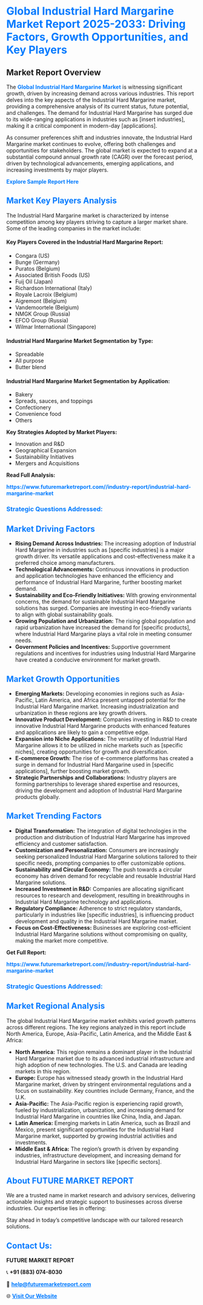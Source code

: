 <h1 style="color: #007BFF;">Global Industrial Hard Margarine Market Report 2025-2033: Driving Factors, Growth Opportunities, and Key Players</h1>

<section id="overview">
<h2>Market Report Overview</h2>
<p>The <a href="https://www.futuremarketreport.com//industry-report/industrial-hard-margarine-market" style="color: #007BFF; text-decoration: none;"><strong>Global Industrial Hard Margarine Market</strong></a> is witnessing significant growth, driven by increasing demand across various industries. This report delves into the key aspects of the Industrial Hard Margarine market, providing a comprehensive analysis of its current status, future potential, and challenges. The demand for Industrial Hard Margarine has surged due to its wide-ranging applications in industries such as [insert industries], making it a critical component in modern-day [applications].</p>
<p>As consumer preferences shift and industries innovate, the Industrial Hard Margarine market continues to evolve, offering both challenges and opportunities for stakeholders. The global market is expected to expand at a substantial compound annual growth rate (CAGR) over the forecast period, driven by technological advancements, emerging applications, and increasing investments by major players.</p>
</section>

<section id="overview">
<p><a href="https://www.futuremarketreport.com//request-sample/reportId=53936" style="color: #007BFF; text-decoration: none;"><strong>Explore Sample Report Here</strong></a></p>
</section>

<section id="key-players">
<h2 style="color: #007BFF;">Market Key Players Analysis</h2>
<p>The Industrial Hard Margarine market is characterized by intense competition among key players striving to capture a larger market share. Some of the leading companies in the market include:</p>
<h4>Key Players Covered in the Industrial Hard Margarine Report:</h4>
<ul><li>Congara (US)</li><li>Bunge (Germany)</li><li>Puratos (Belgium)</li><li>Associated British Foods (US)</li><li>Fuij Oil (Japan)</li><li>Richardson International (Italy)</li><li>Royale Lacroix (Belgium)</li><li>Aigremont (Belgium)</li><li>Vandemoortele (Belgium)</li><li>NMGK Group (Russia)</li><li>EFCO Group (Russia)</li><li>Wilmar International (Singapore)</li></ul>
<h4>Industrial Hard Margarine Market Segmentation by Type:</h4>
<ul><li>Spreadable</li><li>All purpose</li><li>Butter blend</li></ul>

<h4>Industrial Hard Margarine Market Segmentation by Application:</h4>
<ul><li>Bakery</li><li>Spreads, sauces, and toppings</li><li>Confectionery</li><li>Convenience food</li><li>Others</li></ul>
<p><strong>Key Strategies Adopted by Market Players:</strong></p>
<ul>
<li>Innovation and R&D</li>
<li>Geographical Expansion</li>
<li>Sustainability Initiatives</li>
<li>Mergers and Acquisitions</li>
</ul>
</section>

<section>
<p><strong>Read Full Analysis: </strong></p><a href="https://www.futuremarketreport.com//industry-report/industrial-hard-margarine-market" style="color: #007BFF; text-decoration: none;"><strong>https://www.futuremarketreport.com//industry-report/industrial-hard-margarine-market</strong></a>
<h3 style="color: #007BFF;">Strategic Questions Addressed:</h3>
</section>

<section id="driving-factors">
<h2 style="color: #007BFF;">Market Driving Factors</h2>
<ul>
<li><strong>Rising Demand Across Industries:</strong> The increasing adoption of Industrial Hard Margarine in industries such as [specific industries] is a major growth driver. Its versatile applications and cost-effectiveness make it a preferred choice among manufacturers.</li>
<li><strong>Technological Advancements:</strong> Continuous innovations in production and application technologies have enhanced the efficiency and performance of Industrial Hard Margarine, further boosting market demand.</li>
<li><strong>Sustainability and Eco-Friendly Initiatives:</strong> With growing environmental concerns, the demand for sustainable Industrial Hard Margarine solutions has surged. Companies are investing in eco-friendly variants to align with global sustainability goals.</li>
<li><strong>Growing Population and Urbanization:</strong> The rising global population and rapid urbanization have increased the demand for [specific products], where Industrial Hard Margarine plays a vital role in meeting consumer needs.</li>
<li><strong>Government Policies and Incentives:</strong> Supportive government regulations and incentives for industries using Industrial Hard Margarine have created a conducive environment for market growth.</li>
</ul>
</section>

<section id="growth-opportunities">
<h2 style="color: #007BFF;">Market Growth Opportunities</h2>
<ul>
<li><strong>Emerging Markets:</strong> Developing economies in regions such as Asia-Pacific, Latin America, and Africa present untapped potential for the Industrial Hard Margarine market. Increasing industrialization and urbanization in these regions are key growth drivers.</li>
<li><strong>Innovative Product Development:</strong> Companies investing in R&D to create innovative Industrial Hard Margarine products with enhanced features and applications are likely to gain a competitive edge.</li>
<li><strong>Expansion into Niche Applications:</strong> The versatility of Industrial Hard Margarine allows it to be utilized in niche markets such as [specific niches], creating opportunities for growth and diversification.</li>
<li><strong>E-commerce Growth:</strong> The rise of e-commerce platforms has created a surge in demand for Industrial Hard Margarine used in [specific applications], further boosting market growth.</li>
<li><strong>Strategic Partnerships and Collaborations:</strong> Industry players are forming partnerships to leverage shared expertise and resources, driving the development and adoption of Industrial Hard Margarine products globally.</li>
</ul>
</section>

<section id="trending-factors">
<h2 style="color: #007BFF;">Market Trending Factors</h2>
<ul>
<li><strong>Digital Transformation:</strong> The integration of digital technologies in the production and distribution of Industrial Hard Margarine has improved efficiency and customer satisfaction.</li>
<li><strong>Customization and Personalization:</strong> Consumers are increasingly seeking personalized Industrial Hard Margarine solutions tailored to their specific needs, prompting companies to offer customizable options.</li>
<li><strong>Sustainability and Circular Economy:</strong> The push towards a circular economy has driven demand for recyclable and reusable Industrial Hard Margarine solutions.</li>
<li><strong>Increased Investment in R&D:</strong> Companies are allocating significant resources to research and development, resulting in breakthroughs in Industrial Hard Margarine technology and applications.</li>
<li><strong>Regulatory Compliance:</strong> Adherence to strict regulatory standards, particularly in industries like [specific industries], is influencing product development and quality in the Industrial Hard Margarine market.</li>
<li><strong>Focus on Cost-Effectiveness:</strong> Businesses are exploring cost-efficient Industrial Hard Margarine solutions without compromising on quality, making the market more competitive.</li>
</ul>
</section>

<section>
<p><strong>Get Full Report: </strong></p><a href="https://www.futuremarketreport.com//industry-report/industrial-hard-margarine-market" style="color: #007BFF; text-decoration: none;"><strong>https://www.futuremarketreport.com//industry-report/industrial-hard-margarine-market</strong></a>
<h3 style="color: #007BFF;">Strategic Questions Addressed:</h3>
</section>


<section id="regional-analysis">
<h2 style="color: #007BFF;">Market Regional Analysis</h2>
<p>The global Industrial Hard Margarine market exhibits varied growth patterns across different regions. The key regions analyzed in this report include North America, Europe, Asia-Pacific, Latin America, and the Middle East & Africa:</p>
<ul>
<li><strong>North America:</strong> This region remains a dominant player in the Industrial Hard Margarine market due to its advanced industrial infrastructure and high adoption of new technologies. The U.S. and Canada are leading markets in this region.</li>
<li><strong>Europe:</strong> Europe has witnessed steady growth in the Industrial Hard Margarine market, driven by stringent environmental regulations and a focus on sustainability. Key countries include Germany, France, and the U.K.</li>
<li><strong>Asia-Pacific:</strong> The Asia-Pacific region is experiencing rapid growth, fueled by industrialization, urbanization, and increasing demand for Industrial Hard Margarine in countries like China, India, and Japan.</li>
<li><strong>Latin America:</strong> Emerging markets in Latin America, such as Brazil and Mexico, present significant opportunities for the Industrial Hard Margarine market, supported by growing industrial activities and investments.</li>
<li><strong>Middle East & Africa:</strong> The region’s growth is driven by expanding industries, infrastructure development, and increasing demand for Industrial Hard Margarine in sectors like [specific sectors].</li>
</ul>
</section>

<footer>
<h2 style="color: #007BFF;">About FUTURE MARKET REPORT</h2>
<p>We are a trusted name in market research and advisory services, delivering actionable insights and strategic support to businesses across diverse industries. Our expertise lies in offering:</p>

<p>Stay ahead in today’s competitive landscape with our tailored research solutions.</p>

<h2 style="color: #007BFF;">Contact Us:</h2>
<p><strong>FUTURE MARKET REPORT</strong></p>
<p>📞 <strong>+91 (883) 074-8030</strong></p>
<p>📧 <strong><a href="mailto:help@futuremarketreport.com" style="color: #007BFF;">help@futuremarketreport.com</a></strong></p>
<p>🌐 <strong><a href="https://www.futuremarketreport.com/" style="color: #007BFF;">Visit Our Website</a></strong></p>
</footer>